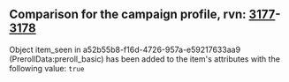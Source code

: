 ## Comparison for the campaign profile, rvn: [3177](https://github.com/PRO100KatYT/FortniteProfileRevisions/tree/main/profiles/campaign/3177%20campaign.json)-[3178](https://github.com/PRO100KatYT/FortniteProfileRevisions/tree/main/profiles/campaign/3178%20campaign.json)

Object item_seen in a52b55b8-f16d-4726-957a-e59217633aa9 (PrerollData:preroll_basic) has been added to the item's attributes with the following value: `true`
<br><br>
